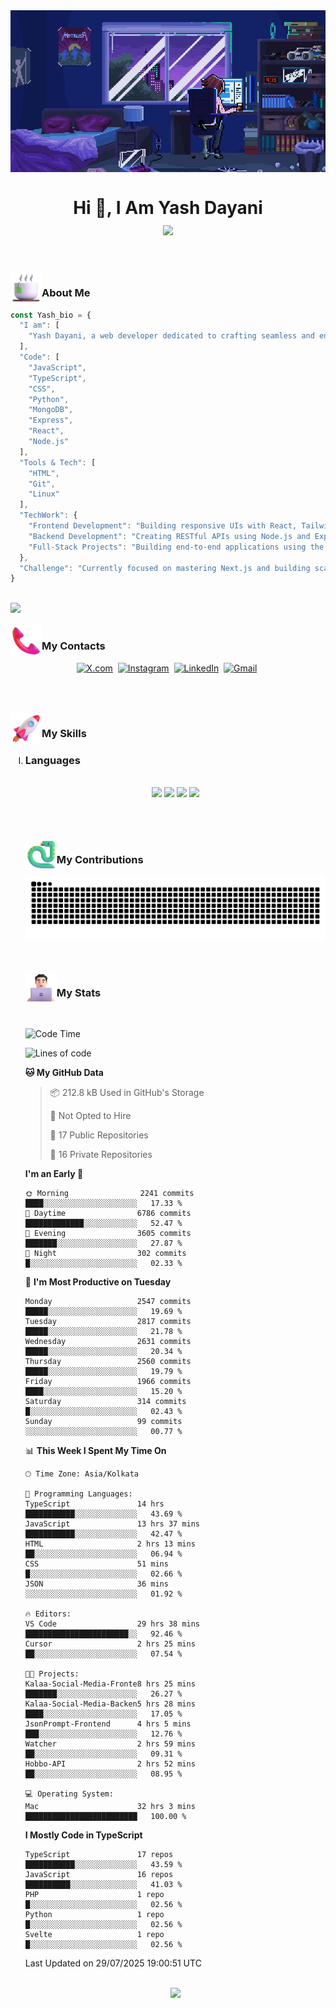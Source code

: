 <img align='center' src="header.gif" >

<div align="center">
    <h1>Hi 👋, I Am Yash Dayani <br> <img src="https://komarev.com/ghpvc/?username=YashDayani&color=F8BAAA&style=flat"></h1><br>
</div>

<br>
        
<img align='left' src="https://github.com/Ayon-SSP/Ayon-SSP/blob/main/Profile2/cofi.png" width="50">
<h3>About Me</h3>

```javascript
const Yash_bio = {
  "I am": [
    "Yash Dayani, a web developer dedicated to crafting seamless and engaging digital experiences."
  ],
  "Code": [
    "JavaScript",
    "TypeScript",
    "CSS",
    "Python",
    "MongoDB",
    "Express",
    "React",
    "Node.js"
  ],
  "Tools & Tech": [
    "HTML",
    "Git",
    "Linux"
  ],
  "TechWork": {
    "Frontend Development": "Building responsive UIs with React, Tailwind CSS, and component libraries like ShadCN UI",
    "Backend Development": "Creating RESTful APIs using Node.js and Express",
    "Full-Stack Projects": "Building end-to-end applications using the MERN stack"
  },
  "Challenge": "Currently focused on mastering Next.js and building scalable full-stack applications with TypeScript."
}
```

<br/>
 <img src="https://github-profile-trophy.vercel.app/?username=yashdayani&column=8&margin-w=20&margin-h=20">
<br/>
<br/>

<img align='left' src="Telephone.png" width="50">
<h3>My Contacts</h3>
<div align="center"> 
    <a href="https://twitter.com/yash_dayani"><img src="https://img.shields.io/badge/X-%23000000.svg?style=for-the-badge&logo=X&logoColor=white" alt="X.com" /></a>&nbsp;
    <a href="https://instagram.com/yash.dayani"><img src="https://img.shields.io/badge/instagram-%23E4405F.svg?&style=for-the-badge&logo=instagram&logoColor=white" alt="Instagram" /></a>&nbsp;
    <a href="https://www.linkedin.com/in/yashday/"><img src="https://img.shields.io/badge/linkedin-%230077B5.svg?&style=for-the-badge&logo=linkedin&logoColor=white" alt="LinkedIn" /></a>&nbsp;
    <a href="mailto:yashdayani0@gmail.com?cc=yash4work+viaGithub@proton.me&subject=Hello%20Yash!"><img src="https://img.shields.io/badge/gmail-%23D14836.svg?&style=for-the-badge&logo=gmail&logoColor=white" alt="Gmail"/></a>&nbsp;
</div>

<br/>
<h2></h2>
<br/>

<img align='left' src="Rocket.png" width="50">
<h3>My Skills</h3>
<ol type="I">
    <li><h3>Languages</h3> <br>
        <!-- Languages -->
        <div align="center"> 
            <img src="https://img.shields.io/badge/html5-%23E34F26.svg?style=for-the-badge&logo=html5&logoColor=white&color=F4470B">
            <img src="https://img.shields.io/badge/css3-%231572B6.svg?style=for-the-badge&logo=css3&logoColor=white&color=2862E9">
            <img src="https://img.shields.io/badge/javascript-%23323330.svg?style=for-the-badge&logo=javascript&logoColor=%23F7DF1E">
            <img src="https://img.shields.io/badge/python-3670A0?style=for-the-badge&logo=python&logoColor=ffdd54&color=4886B7">
        </div>
    </li>
<!-- Frameworks -->
<!-- Tools -->
<!-- OS <img src=""> -->

<br/>
<h2></h2>
<br/>

<img align='left' src="Snake.png" width="50">
<h3>My Contributions</h3>
<img alt="snake eating my contributions" src="https://raw.githubusercontent.com/yashdayani/yashdayani/output/github-contribution-grid-snake.svg">

<br/>
<h2></h2>
<br/>

<img align='left' src="Stats.png" width="50">
<h3>My Stats</h3>
<br>

<!--START_SECTION:waka-->
![Code Time](http://img.shields.io/badge/Code%20Time-901%20hrs%2019%20mins-blue)

![Lines of code](https://img.shields.io/badge/From%20Hello%20World%20I%27ve%20Written-4.8%20million%20lines%20of%20code-blue)

**🐱 My GitHub Data** 

> 📦 212.8 kB Used in GitHub's Storage 
 > 
> 🚫 Not Opted to Hire
 > 
> 📜 17 Public Repositories 
 > 
> 🔑 16 Private Repositories 
 > 
**I'm an Early 🐤** 

```text
🌞 Morning                2241 commits        ████░░░░░░░░░░░░░░░░░░░░░   17.33 % 
🌆 Daytime                6786 commits        █████████████░░░░░░░░░░░░   52.47 % 
🌃 Evening                3605 commits        ███████░░░░░░░░░░░░░░░░░░   27.87 % 
🌙 Night                  302 commits         █░░░░░░░░░░░░░░░░░░░░░░░░   02.33 % 
```
📅 **I'm Most Productive on Tuesday** 

```text
Monday                   2547 commits        █████░░░░░░░░░░░░░░░░░░░░   19.69 % 
Tuesday                  2817 commits        █████░░░░░░░░░░░░░░░░░░░░   21.78 % 
Wednesday                2631 commits        █████░░░░░░░░░░░░░░░░░░░░   20.34 % 
Thursday                 2560 commits        █████░░░░░░░░░░░░░░░░░░░░   19.79 % 
Friday                   1966 commits        ████░░░░░░░░░░░░░░░░░░░░░   15.20 % 
Saturday                 314 commits         █░░░░░░░░░░░░░░░░░░░░░░░░   02.43 % 
Sunday                   99 commits          ░░░░░░░░░░░░░░░░░░░░░░░░░   00.77 % 
```


📊 **This Week I Spent My Time On** 

```text
🕑︎ Time Zone: Asia/Kolkata

💬 Programming Languages: 
TypeScript               14 hrs              ███████████░░░░░░░░░░░░░░   43.69 % 
JavaScript               13 hrs 37 mins      ███████████░░░░░░░░░░░░░░   42.47 % 
HTML                     2 hrs 13 mins       ██░░░░░░░░░░░░░░░░░░░░░░░   06.94 % 
CSS                      51 mins             █░░░░░░░░░░░░░░░░░░░░░░░░   02.66 % 
JSON                     36 mins             ░░░░░░░░░░░░░░░░░░░░░░░░░   01.92 % 

🔥 Editors: 
VS Code                  29 hrs 38 mins      ███████████████████████░░   92.46 % 
Cursor                   2 hrs 25 mins       ██░░░░░░░░░░░░░░░░░░░░░░░   07.54 % 

🐱‍💻 Projects: 
Kalaa-Social-Media-Fronte8 hrs 25 mins       ███████░░░░░░░░░░░░░░░░░░   26.27 % 
Kalaa-Social-Media-Backen5 hrs 28 mins       ████░░░░░░░░░░░░░░░░░░░░░   17.05 % 
JsonPrompt-Frontend      4 hrs 5 mins        ███░░░░░░░░░░░░░░░░░░░░░░   12.76 % 
Watcher                  2 hrs 59 mins       ██░░░░░░░░░░░░░░░░░░░░░░░   09.31 % 
Hobbo-API                2 hrs 52 mins       ██░░░░░░░░░░░░░░░░░░░░░░░   08.95 % 

💻 Operating System: 
Mac                      32 hrs 3 mins       █████████████████████████   100.00 % 
```

**I Mostly Code in TypeScript** 

```text
TypeScript               17 repos            ███████████░░░░░░░░░░░░░░   43.59 % 
JavaScript               16 repos            ██████████░░░░░░░░░░░░░░░   41.03 % 
PHP                      1 repo              █░░░░░░░░░░░░░░░░░░░░░░░░   02.56 % 
Python                   1 repo              █░░░░░░░░░░░░░░░░░░░░░░░░   02.56 % 
Svelte                   1 repo              █░░░░░░░░░░░░░░░░░░░░░░░░   02.56 % 
```




 Last Updated on 29/07/2025 19:00:51 UTC
<!--END_SECTION:waka-->

<br>

<div align="center"> 
    <img src ="https://github-readme-streak-stats-one-livid-37.vercel.app/?user=yashdayani&theme=swift&hide_border=true&background=FFFFFF00">
</div>



